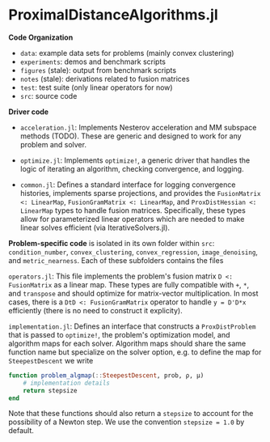 # ProximalDistanceAlgorithms.jl

**Code Organization**

* `data`: example data sets for problems (mainly convex clustering)
* `experiments`: demos and benchmark scripts
* `figures` (stale): output from benchmark scripts
* `notes` (stale): derivations related to fusion matrices
* `test`: test suite (only linear operators for now)
* `src`: source code

**Driver code**

- `acceleration.jl`: Implements Nesterov acceleration and MM subspace methods (TODO). These are generic and designed to work for any problem and solver.

- `optimize.jl`: Implements `optimize!`, a generic driver that handles the logic of iterating an algorithm, checking convergence, and logging.

- `common.jl`: Defines a standard interface for logging convergence histories, implements sparse projections, and provides the `FusionMatrix <: LinearMap`, `FusionGramMatrix <: LinearMap`, and `ProxDistHessian <: LinearMap` types to handle fusion matrices. Specifically, these types allow for parameterized linear operators which are needed to make linear solves efficient (via IterativeSolvers.jl).

**Problem-specific code** is isolated in its own folder within `src`: `condition_number`, `convex_clustering`, `convex_regression`, `image_denoising`, and `metric_nearness`.
Each of these subfolders contains the files

`operators.jl`: This file implements the problem's fusion matrix `D <: FusionMatrix` as a linear map.
These types are fully compatible with `+`, `*`, and `transpose` and should optimize for matrix-vector multiplication.
In most cases, there is a `DtD <: FusionGramMatrix` operator to handle `y = D'D*x` efficiently (there is no need to construct it explicity).

`implementation.jl`: Defines an interface that constructs a `ProxDistProblem` that is passed to `optimize!`, the problem's optimization model, and algorithm maps for each solver. Algorithm maps should share the same function name but specialize on the solver option, e.g. to define the map for `SteepestDescent` we write

```julia
function problem_algmap(::SteepestDescent, prob, ρ, μ)
    # implementation details
    return stepsize
end
```

Note that these functions should also return a `stepsize` to account for the possibility of a Newton step.
We use the convention `stepsize = 1.0` by default.